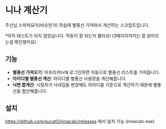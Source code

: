 # 니나 계산기
주신님 스파챠요미(비슷한거) 하실때 별풍선 가져와서 계산하는 스크립트입니다.  

*아직 테스트가 되지 않았습니다. 작동이 잘 되는지 몰라요! (3페이지까지는 잘 읽어오는걸 확인했어요)

## 기능
- **별풍선 가져오기**: 아프리카tv에 로그인하면 자동으로 별풍선 리스트를 가져옵니다.
- **아이디별 별풍선 계산**: 아이디별 별풍선 사용량을 계산해줍니다.
- **닉변 합계산**: 시청자가 닉네임을 변경해도 아이디를 기준으로 계산하기 때문에 별풍선을 합산해줍니다.

## 설치
https://github.com/sucat0/ninacalc/releases 에서 설치 가능 (ninacalc.exe)